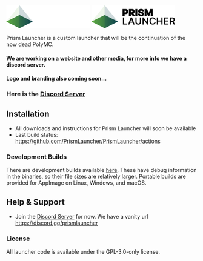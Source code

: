 ![Fancy logo](./docs/branding/logo_ondark-60px.png#gh-dark-mode-only)
![Fancy logo](./docs/branding/logo_onlight-60px.png#gh-light-mode-only)

Prism Launcher is a custom launcher that will be the continuation of the now dead PolyMC.

#### We are working on a website and other media, for more info we have a discord server.
#### Logo and branding also coming soon...

### Here is the [Discord Server](https://discord.gg/hX4g537UNE)

## Installation

- All downloads and instructions for Prism Launcher will soon be available
- Last build status: <https://github.com/PrismLauncher/PrismLauncher/actions>

### Development Builds

There are development builds available [here](https://github.com/PrismLauncher/PrismLauncher/actions). These have debug information in the binaries, so their file sizes are relatively larger.
Portable builds are provided for AppImage on Linux, Windows, and macOS.

## Help & Support

- Join the [Discord Server](https://discord.gg/hX4g537UNE) for now. 
We have a vanity url https://discord.gg/prismlauncher

### License

All launcher code is available under the GPL-3.0-only license.
